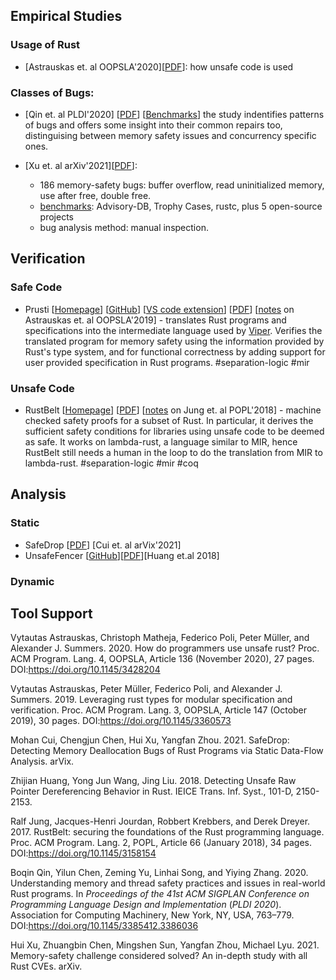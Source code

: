 ## Empirical Studies

### Usage of Rust
* [Astrauskas et. al OOPSLA'2020][[PDF](https://www.cs.ubc.ca/~alexsumm/papers/AstrauskasMathejaPoliMuellerSummers20.pdf)]: how unsafe code is used

### Classes of Bugs: 
* [Qin et. al PLDI'2020]
  [[PDF](https://cseweb.ucsd.edu/~yiying/RustStudy-PLDI20.pdf)]
  [[Benchmarks](https://github.com/system-pclub/rust-study)]
  the study indentifies patterns of bugs and offers some insight into their common repairs too, distinguising between memory safety    issues and concurrency specific ones.

* [Xu et. al arXiv'2021][[PDF](https://arxiv.org/pdf/2003.03296.pdf)]:
  *  186 memory-safety bugs: buffer overflow, read uninitialized memory, use after free, double free.
  *  [benchmarks](https://github.com/Artisan-Lab/Rust-memory-safety-bugs): Advisory-DB, Trophy Cases, rustc, plus 5 open-source projects 
  *  bug analysis method: manual inspection. 

## Verification
### Safe Code
* Prusti 
  [[Homepage](https://www.pm.inf.ethz.ch/research/prusti.html)]
  [[GitHub](https://github.com/viperproject/prusti-dev)] 
  [[VS code extension](https://github.com/viperproject/prusti-assistant)] 
  [[PDF](https://www.cs.ubc.ca/~alexsumm/papers/AstrauskasMuellerPoliSummers19.pdf)]
  [[notes](paper-notes/prusti.md) on Astrauskas et. al OOPSLA'2019] - translates Rust programs
    and specifications into the intermediate language used by [Viper](https://www.pm.inf.ethz.ch/research/viper.html). 
    Verifies the translated program for memory safety using the information provided by Rust's type system, and for functional correctness by adding support for user provided specification in Rust programs. #separation-logic #mir  

### Unsafe Code
* RustBelt [[Homepage](https://plv.mpi-sws.org/rustbelt/)]
  [[PDF](https://people.mpi-sws.org/~dreyer/papers/rustbelt/paper.pdf)]
  [[notes](paper-notes/rustbelt.md) on Jung et. al POPL'2018] - machine checked safety proofs for a subset of Rust. In particular, it      derives the sufficient safety conditions for libraries using unsafe code to be deemed as safe. It works on lambda-rust, a language similar to MIR, hence RustBelt still needs a human in the loop to do the translation from MIR to lambda-rust. 
  #separation-logic #mir #coq 

## Analysis
### Static

 * SafeDrop [[PDF](https://arxiv.org/pdf/2103.15420.pdf)] [Cui et. al arVix'2021]
 * UnsafeFencer [[GitHub](https://github.com/qorost/unsafefencer)][[PDF](https://www.jstage.jst.go.jp/article/transinf/E101.D/8/E101.D_2018EDL8040/_pdf)][Huang et.al 2018]

### Dynamic

## Tool Support


Vytautas Astrauskas, Christoph Matheja, Federico Poli, Peter Müller, and Alexander J. Summers. 2020. How do programmers use unsafe rust? Proc. ACM Program. Lang. 4, OOPSLA, Article 136 (November 2020), 27 pages. DOI:https://doi.org/10.1145/3428204

Vytautas Astrauskas, Peter Müller, Federico Poli, and Alexander J. Summers. 2019. Leveraging rust types for modular specification and verification. Proc. ACM Program. Lang. 3, OOPSLA, Article 147 (October 2019), 30 pages. DOI:https://doi.org/10.1145/3360573

Mohan Cui, Chengjun Chen, Hui Xu, Yangfan Zhou. 2021. SafeDrop: Detecting Memory Deallocation Bugs of Rust Programs via Static Data-Flow Analysis. arVix.

Zhijian Huang, Yong Jun Wang, Jing Liu. 2018. Detecting Unsafe Raw Pointer Dereferencing Behavior in Rust. IEICE Trans. Inf. Syst., 101-D, 2150-2153.

Ralf Jung, Jacques-Henri Jourdan, Robbert Krebbers, and Derek Dreyer. 2017. RustBelt: securing the foundations of the Rust programming language. Proc. ACM Program. Lang. 2, POPL, Article 66 (January 2018), 34 pages. DOI:https://doi.org/10.1145/3158154

Boqin Qin, Yilun Chen, Zeming Yu, Linhai Song, and Yiying Zhang. 2020. Understanding memory and thread safety practices and issues in real-world Rust programs. In <i>Proceedings of the 41st ACM SIGPLAN Conference on Programming Language Design and Implementation</i> (<i>PLDI 2020</i>). Association for Computing Machinery, New York, NY, USA, 763–779. DOI:https://doi.org/10.1145/3385412.3386036

Hui Xu, Zhuangbin Chen, Mingshen Sun, Yangfan Zhou, Michael Lyu. 2021. Memory-safety challenge considered solved? An in-depth study with all Rust CVEs. arXiv.

